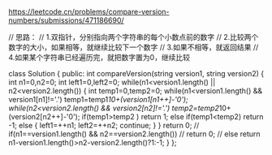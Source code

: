 https://leetcode.cn/problems/compare-version-numbers/submissions/471186690/


// 思路：
// 1.双指针，分别指向两个字符串的每个小数点前的数字
// 2.比较两个数字的大小，如果相等，就继续比较下一个数字
// 3.如果不相等，就返回结果
// 4.如果某个字符串已经遍历完，就把数字置为0，继续比较


class Solution {
public:
    int compareVersion(string version1, string version2) {
        int n1=0,n2=0;
        int left1=0,left2=0;
        while(n1<version1.length() || n2<version2.length())
        {
            int temp1=0,temp2=0;
            while(n1<version1.length() && version1[n1]!='.')
                temp1=temp1*10+(version1[n1++]-'0');
            while(n2<version2.length() && version2[n2]!='.')
                temp2=temp2*10+(version2[n2++]-'0');
            if(temp1>temp2  )
                return 1;
            else if(temp1<temp2)
                return -1;
            else
            {
                left1=++n1;
                left2=++n2;
                continue;
            }
        }
        return 0;
        // if(n1==version1.length() && n2==version2.length())
        //     return 0;
        // else return n1-version1.length()>n2-version2.length()?1:-1;
    }
};
